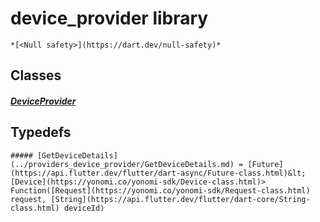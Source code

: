 


# device_provider library






    *[<Null safety>](https://dart.dev/null-safety)*





## Classes

##### [DeviceProvider](../providers_device_provider/DeviceProvider-class.md)



 









## Typedefs


    ##### [GetDeviceDetails](../providers_device_provider/GetDeviceDetails.md) = [Future](https://api.flutter.dev/flutter/dart-async/Future-class.html)&lt;[Device](https://yonomi.co/yonomi-sdk/Device-class.html)> Function([Request](https://yonomi.co/yonomi-sdk/Request-class.html) request, [String](https://api.flutter.dev/flutter/dart-core/String-class.html) deviceId)
    


       
    










